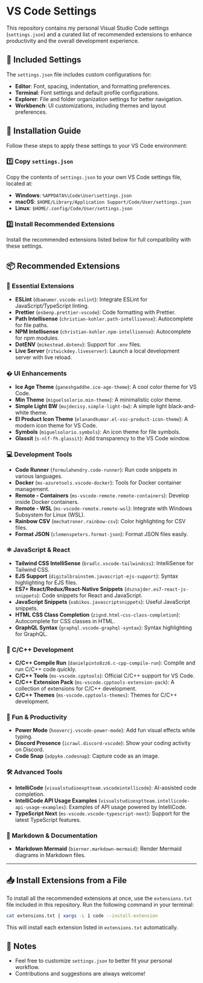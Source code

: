 # VS Code Settings

This repository contains my personal Visual Studio Code settings (`settings.json`) and a curated list of recommended extensions to enhance productivity and the overall development experience.

## 🔧 Included Settings

The `settings.json` file includes custom configurations for:

- **Editor**: Font, spacing, indentation, and formatting preferences.
- **Terminal**: Font settings and default profile configurations.
- **Explorer**: File and folder organization settings for better navigation.
- **Workbench**: UI customizations, including themes and layout preferences.

## 📌 Installation Guide

Follow these steps to apply these settings to your VS Code environment:

### 1️⃣ Copy `settings.json`

Copy the contents of `settings.json` to your own VS Code settings file, located at:

- **Windows**: `%APPDATA%\Code\User\settings.json`
- **macOS**: `$HOME/Library/Application Support/Code/User/settings.json`
- **Linux**: `$HOME/.config/Code/User/settings.json`

### 2️⃣ Install Recommended Extensions

Install the recommended extensions listed below for full compatibility with these settings.

## 📦 Recommended Extensions

### 🔹 Essential Extensions

- **ESLint** (`dbaeumer.vscode-eslint`): Integrate ESLint for JavaScript/TypeScript linting.
- **Prettier** (`esbenp.prettier-vscode`): Code formatting with Prettier.
- **Path Intellisense** (`christian-kohler.path-intellisense`): Autocomplete for file paths.
- **NPM Intellisense** (`christian-kohler.npm-intellisense`): Autocomplete for npm modules.
- **DotENV** (`mikestead.dotenv`): Support for `.env` files.
- **Live Server** (`ritwickdey.liveserver`): Launch a local development server with live reload.

### � UI Enhancements

- **Ice Age Theme** (`ganeshgaddhe.ice-age-theme`): A cool color theme for VS Code.
- **Min Theme** (`miguelsolorio.min-theme`): A minimalistic color theme.
- **Simple Light BW** (`mujdecisy.simple-light-bw`): A simple light black-and-white theme.
- **El Product Icon Theme** (`elanandkumar.el-vsc-product-icon-theme`): A modern icon theme for VS Code.
- **Symbols** (`miguelsolorio.symbols`): An icon theme for file symbols.
- **Glassit** (`s-nlf-fh.glassit`): Add transparency to the VS Code window.

### 💻 Development Tools

- **Code Runner** (`formulahendry.code-runner`): Run code snippets in various languages.
- **Docker** (`ms-azuretools.vscode-docker`): Tools for Docker container management.
- **Remote - Containers** (`ms-vscode-remote.remote-containers`): Develop inside Docker containers.
- **Remote - WSL** (`ms-vscode-remote.remote-wsl`): Integrate with Windows Subsystem for Linux (WSL).
- **Rainbow CSV** (`mechatroner.rainbow-csv`): Color highlighting for CSV files.
- **Format JSON** (`clemenspeters.format-json`): Format JSON files easily.

### ⚛️ JavaScript & React

- **Tailwind CSS IntelliSense** (`bradlc.vscode-tailwindcss`): IntelliSense for Tailwind CSS.
- **EJS Support** (`digitalbrainstem.javascript-ejs-support`): Syntax highlighting for EJS files.
- **ES7+ React/Redux/React-Native Snippets** (`dsznajder.es7-react-js-snippets`): Code snippets for React and JavaScript.
- **JavaScript Snippets** (`xabikos.javascriptsnippets`): Useful JavaScript snippets.
- **HTML CSS Class Completion** (`zignd.html-css-class-completion`): Autocomplete for CSS classes in HTML.
- **GraphQL Syntax** (`graphql.vscode-graphql-syntax`): Syntax highlighting for GraphQL.

### 🔧 C/C++ Development

- **C/C++ Compile Run** (`danielpinto8zz6.c-cpp-compile-run`): Compile and run C/C++ code quickly.
- **C/C++ Tools** (`ms-vscode.cpptools`): Official C/C++ support for VS Code.
- **C/C++ Extension Pack** (`ms-vscode.cpptools-extension-pack`): A collection of extensions for C/C++ development.
- **C/C++ Themes** (`ms-vscode.cpptools-themes`): Themes for C/C++ development.

### 🎨 Fun & Productivity

- **Power Mode** (`hoovercj.vscode-power-mode`): Add fun visual effects while typing.
- **Discord Presence** (`icrawl.discord-vscode`): Show your coding activity on Discord.
- **Code Snap** (`adpyke.codesnap`): Capture code as an image.

### 🛠️ Advanced Tools

- **IntelliCode** (`visualstudioexptteam.vscodeintellicode`): AI-assisted code completion.
- **IntelliCode API Usage Examples** (`visualstudioexptteam.intellicode-api-usage-examples`): Examples of API usage powered by IntelliCode.
- **TypeScript Next** (`ms-vscode.vscode-typescript-next`): Support for the latest TypeScript features.

### 📄 Markdown & Documentation

- **Markdown Mermaid** (`bierner.markdown-mermaid`): Render Mermaid diagrams in Markdown files.

---

## 📥 Install Extensions from a File

To install all the recommended extensions at once, use the `extensions.txt` file included in this repository. Run the following command in your terminal:

```sh
cat extensions.txt | xargs -L 1 code --install-extension
```

This will install each extension listed in `extensions.txt` automatically.

## 📌 Notes

- Feel free to customize `settings.json` to better fit your personal workflow.
- Contributions and suggestions are always welcome!
